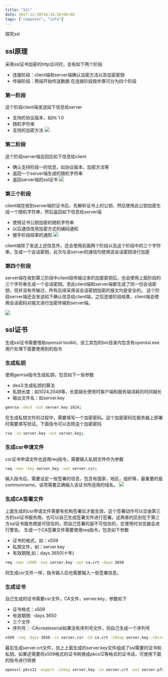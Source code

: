 ```yaml
---
title: "Ssl"
date: 2017-12-30T16:34:16+08:00
tags: ["computer", "info"]
---
```

探究ssl
<!--more-->

## ssl原理
采用ssl证书加密的http访问时，会有如下两个阶段

+ 连接阶段：client端和server端确认加密方法以及加密密钥
+ 传输阶段：两端开始传送数据
在连接阶段按步骤可分为四个阶段

### 第一阶段
这个阶段client端发送如下信息给server

+ 支持的协议版本，如tls 1.0
+ 随机字符串
+ 支持的加密方法
![](/assets/img/tool/http/002.png)

### 第二阶段
这个阶段server端会回应如下信息给client

+ 确认支持阶段一的信息，如协议版本，加密方法等
+ 返回一个server端生成的随机字符串
+ 返回server端的ssl证书
![](/assets/img/tool/http/003.png)

### 第三个阶段
client端在收到server端的证书后，先解析证书上的公钥，然后使用此公钥加密生成一个随机字符串，然后返回如下信息给server端

+ 使用证书公钥加密的随机字符串
+ 以后通信改用加密方式的编码通知
+ 握手阶段结束的通知
![](/assets/img/tool/http/004.png)

client端除了发送上述信息外，还会使用前面两个阶段以及这个阶段中的三个字符串，生成一个会话密钥，此次与该server的通信均使用该会话密钥进行加密

### 第四个阶段
server端在收到第三阶段中client段传输过来的加密密钥后，也会使用上面阶段的三个字符串生成一个会话密钥。至此client端和server端都生成了同一份会话密钥，但并没有传输过，所有后续采用该会话密钥加密的报文均是安全的。
这个阶段server端还会发送如下确认信息给client端，之后连接阶段结束，client端会使用会话密码对报文进行加密传输到server端。

![](/assets/img/tool/http/005.png)

## ssl证书
生成ssl证书需要借助openssl toolkit。该工具包的bin目录内包含有openssl.exe用户处理下面要使用到的指令

### 生成私钥
使用genrsa指令生成私钥，包含如下一些参数

+ des3:生成私钥的算法
+ 私钥长度：如1024,2048等，长度越长使用时客户端和服务端消耗的时间越长
+ 输出文件名：如server.key

``` bash
genrsa -des3 -out server.key 1024;
```

在生成私钥文件的过程中，需要填写一个加密密码。这个加密密码在服务器上部署时需要填写验证。下面指令可以去除这个加密密码

``` bash
rsa -in server.key -out server.key;
```

### 生成csr申请文件
csr证书申请文件也适用req指令，需要输入私钥文件作为参数

``` bash
req -new -key server.key -out server.csr;
```

输入指令后，需要设定一些签署的信息，包含有国家，地区，组织等，最重要的是commonname，该项需要正确输入该证书所适用的域名。
![](/assets/img/tool/http/001.png)

### 生成CA签署文件
上面生成的csr申请文件需要有机构签署后才能生效，这个签署动作可以交由第三方的ssl证书服务商，也可以自己生成签署文件进行签署。这两者的区别在于第三方ssl证书服务商是可信任的，而自己签署的是不可信任的，在使用时浏览器会进行警告。
生成一个CA签署文件需要使用req指令，包含如下参数

+ 证书的格式，如：x509
+ 私钥文件，如：server.key
+ 有效期限,如：days 3650(十年)

``` bash
req -new -x509 -key server.key -out ca.crt -days 3650
```

同生成csr文件一样，指令输入后也需要输入一些签署信息。

### 生成证书
自己生成的证书需要csr文件，CA文件，server.key，参数如下

+ 证书格式：x509
+ 有效期限: -days 3650
+ 三个文件
+ 序列号：-CAcreateserial如果没有序列号文件，则自己生成一个序列号

``` bash
x509 -req -days 3650 -in server.csr -CA ca.crt -CAkey server.key -CAcreateserial -out server.crt
```

最后生成server.crt文件，加上上面生成的server.key文件组成了ssl需要的证书和私钥。如果还需要将x509格式的证书转换成pkcs12等格式的证书话，可使用下面的指令进行转换

``` bash
openssl pkcs12 -export -inkey server.key -in server.crt -out server.pfx
```